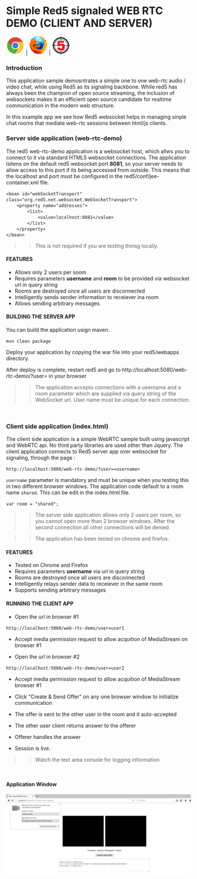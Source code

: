 # Simple Red5 signaled WEB RTC DEMO (CLIENT AND SERVER)

![Chrome](images/chrome.png) | ![Firefox](images/firefox.png) | ![Red5](images/red5.png)

### Introduction

This application sample demosntrates a simple one to one web-rtc audio / video chat, while using Red5 as its signaling backbone. While  red5 has always been the champion of open source streaming, the inclusion of websockets makes it an efficient open source candidate for realtime communication in the modern web structure.

In this example app we see how Red5 websocket helps in managing sinple chat rooms that mediate web-rtc sessions between html/js clients.


### Server side application (web-rtc-demo)

The red5 web-rtc-demo application is a websocket host, which allws you to connect to it via standard HTML5 websocket connections. The application lsitens on the default red5 websocket port **8081**, so your server needs to allow access to this port if its being accessed from outside. This means that the localhost and port must be configured in the red5/conf/jee-container.xml file.

```
<bean id="webSocketTransport" class="org.red5.net.websocket.WebSocketTransport">
    <property name="addresses">
        <list>
            <value>localhost:8081</value>
        </list>
    </property>
</bean>

```

>> This is not required if you are testing thinsg locally.


#### FEATURES

* Allows only 2 users per soom
* Requires parameters **username** and **room** to be provided via websocket url in query string
* Rooms are destroyed once all users are disconnected
* Intelligently sends sender information to receiever ina  room
* Allows sending arbitrary messages

#### BUILDING THE SERVER APP


You can build the application usign maven.

```
mvn clean package
```

Deploy your application by copying the war file into your red5/webapps directory.

After deploy is complete, restart red5 and go to http://localhost:5080/web-rtc-demo/?user=<username> in your browser 


>> The application accepts connections with a username and a room parameter which are supplied via query string of the WebSocket url. User name must be unique for each connection.


<br>

### Client side application (index.html)


The client side application is a simple WebRTC sample built using javascript and WebRTC api. No third party libraries are used other than Jquery. The client application connects to Red5 server app over websocket for signaling, through the page : 


```
http://localhost:5080/web-rtc-demo/?user=<username>

```

`username` parameter is mandatory and must be unique when you testing this in two different browser windows. The application code default to a room name `shared`. This can be edit in the index.html file.


```
var room = "shared";
```


>> The server side application allows only 2 users per room, so you cannot open more than 2 browser windows. After the second connection all other connections will be denied.


>> The application has been tested on chrome and firefox.


#### FEATURES

* Tested on Chrome and Firefox
* Requires parameters **username** via url in query string
* Rooms are destroyed once all users are disconnected
* Intelligently relays sender data to receiever in the same room
* Supports sending arbitrary messages


#### RUNNING THE CLIENT APP

* Open the url in browser #1
```
http://localhost:5080/web-rtc-demo/user=user1

```

* Accept media permission request to allow acquition of MediaStream on browser #1

* Open the url in browser #2

```
http://localhost:5080/web-rtc-demo/user=user2

```

* Accept media permission request to allow acquition of MediaStream browser #1

* Click "Create & Send Offer" on any one browser window to initialize communication

* The offer is sent to the other user in the room and it auto-accepted

* The other user client returns answer to the offerer

* Offerer handles the answer

* Session is live.


>> Watch the text area console for logging information

<br>


#### Application Window


![Firefox](images/web_rtc_demo.png)
